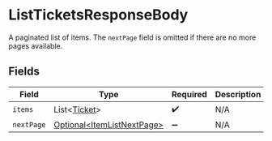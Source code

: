 # ListTicketsResponseBody

A paginated list of items. The `nextPage` field is omitted if there are no more pages available.


## Fields

| Field                                                                      | Type                                                                       | Required                                                                   | Description                                                                |
| -------------------------------------------------------------------------- | -------------------------------------------------------------------------- | -------------------------------------------------------------------------- | -------------------------------------------------------------------------- |
| `items`                                                                    | List\<[Ticket](../../models/components/Ticket.md)>                         | :heavy_check_mark:                                                         | N/A                                                                        |
| `nextPage`                                                                 | [Optional\<ItemListNextPage>](../../models/components/ItemListNextPage.md) | :heavy_minus_sign:                                                         | N/A                                                                        |